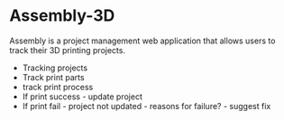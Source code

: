 # Assembly-3D


Assembly is a project management web application that allows users to track their 3D printing projects.
* Tracking projects
* Track print parts
* track print process
* If print success - update project
* If print fail - project not updated
                - reasons for failure?
                - suggest fix



